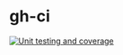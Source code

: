 # gh-ci
[![Unit testing and coverage](https://github.com/VueAddict/gh-ci/actions/workflows/unit-testing-coverage.yml/badge.svg)](https://github.com/VueAddict/gh-ci/actions/workflows/unit-testing-coverage.yml)
